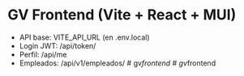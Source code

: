 # GV Frontend (Vite + React + MUI)
- API base: VITE_API_URL (en .env.local)
- Login JWT: /api/token/
- Perfil: /api/me
- Empleados: /api/v1/empleados/
#   g v _ f r o n t e n d  
 #   g v _ f r o n t e n d  
 